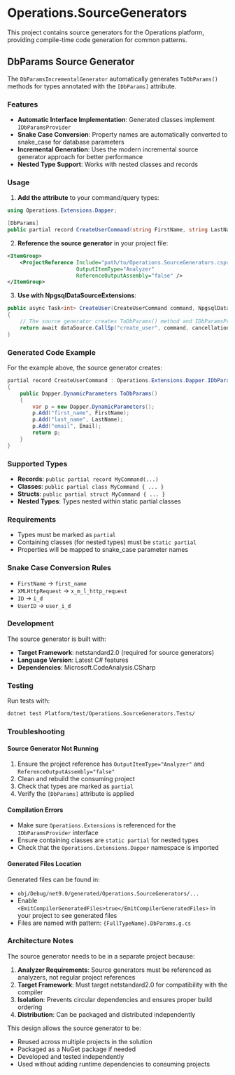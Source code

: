 # Operations.SourceGenerators

This project contains source generators for the Operations platform, providing compile-time code generation for common patterns.

## DbParams Source Generator

The `DbParamsIncrementalGenerator` automatically generates `ToDbParams()` methods for types annotated with the `[DbParams]` attribute.

### Features

- **Automatic Interface Implementation**: Generated classes implement `IDbParamsProvider`
- **Snake Case Conversion**: Property names are automatically converted to snake_case for database parameters
- **Incremental Generation**: Uses the modern incremental source generator approach for better performance
- **Nested Type Support**: Works with nested classes and records

### Usage

1. **Add the attribute** to your command/query types:

```csharp
using Operations.Extensions.Dapper;

[DbParams]
public partial record CreateUserCommand(string FirstName, string LastName, string Email);
```

2. **Reference the source generator** in your project file:

```xml
<ItemGroup>
    <ProjectReference Include="path/to/Operations.SourceGenerators.csproj" 
                      OutputItemType="Analyzer" 
                      ReferenceOutputAssembly="false" />
</ItemGroup>
```

3. **Use with NpgsqlDataSourceExtensions**:

```csharp
public async Task<int> CreateUser(CreateUserCommand command, NpgsqlDataSource dataSource)
{
    // The source generator creates ToDbParams() method and IDbParamsProvider implementation
    return await dataSource.CallSp("create_user", command, cancellationToken);
}
```

### Generated Code Example

For the example above, the source generator creates:

```csharp
partial record CreateUserCommand : Operations.Extensions.Dapper.IDbParamsProvider
{
    public Dapper.DynamicParameters ToDbParams()
    {
        var p = new Dapper.DynamicParameters();
        p.Add("first_name", FirstName);
        p.Add("last_name", LastName);
        p.Add("email", Email);
        return p;
    }
}
```

### Supported Types

- **Records**: `public partial record MyCommand(...)`
- **Classes**: `public partial class MyCommand { ... }`
- **Structs**: `public partial struct MyCommand { ... }`
- **Nested Types**: Types nested within static partial classes

### Requirements

- Types must be marked as `partial`
- Containing classes (for nested types) must be `static partial`
- Properties will be mapped to snake_case parameter names

### Snake Case Conversion Rules

- `FirstName` → `first_name`
- `XMLHttpRequest` → `x_m_l_http_request`
- `ID` → `i_d`
- `UserID` → `user_i_d`

### Development

The source generator is built with:
- **Target Framework**: netstandard2.0 (required for source generators)
- **Language Version**: Latest C# features
- **Dependencies**: Microsoft.CodeAnalysis.CSharp

### Testing

Run tests with:

```bash
dotnet test Platform/test/Operations.SourceGenerators.Tests/
```

### Troubleshooting

#### Source Generator Not Running

1. Ensure the project reference has `OutputItemType="Analyzer"` and `ReferenceOutputAssembly="false"`
2. Clean and rebuild the consuming project
3. Check that types are marked as `partial`
4. Verify the `[DbParams]` attribute is applied

#### Compilation Errors

- Make sure `Operations.Extensions` is referenced for the `IDbParamsProvider` interface
- Ensure containing classes are `static partial` for nested types
- Check that the `Operations.Extensions.Dapper` namespace is imported

#### Generated Files Location

Generated files can be found in:
- `obj/Debug/net9.0/generated/Operations.SourceGenerators/...`
- Enable `<EmitCompilerGeneratedFiles>true</EmitCompilerGeneratedFiles>` in your project to see generated files
- Files are named with pattern: `{FullTypeName}.DbParams.g.cs`

### Architecture Notes

The source generator needs to be in a separate project because:

1. **Analyzer Requirements**: Source generators must be referenced as analyzers, not regular project references
2. **Target Framework**: Must target netstandard2.0 for compatibility with the compiler
3. **Isolation**: Prevents circular dependencies and ensures proper build ordering
4. **Distribution**: Can be packaged and distributed independently

This design allows the source generator to be:
- Reused across multiple projects in the solution
- Packaged as a NuGet package if needed
- Developed and tested independently
- Used without adding runtime dependencies to consuming projects